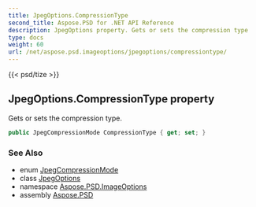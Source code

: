 ```yaml
---
title: JpegOptions.CompressionType
second_title: Aspose.PSD for .NET API Reference
description: JpegOptions property. Gets or sets the compression type
type: docs
weight: 60
url: /net/aspose.psd.imageoptions/jpegoptions/compressiontype/
---
```

{{< psd/tize >}}
## JpegOptions.CompressionType property

Gets or sets the compression type.

```csharp
public JpegCompressionMode CompressionType { get; set; }
```

### See Also

* enum [JpegCompressionMode](../../../aspose.psd.fileformats.jpeg/jpegcompressionmode/)
* class [JpegOptions](../)
* namespace [Aspose.PSD.ImageOptions](../../jpegoptions/)
* assembly [Aspose.PSD](../../../)


